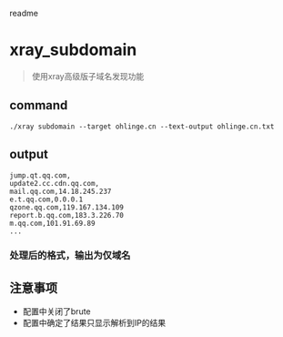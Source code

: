 readme
# xray_subdomain
> 使用xray高级版子域名发现功能

## command
```
./xray subdomain --target ohlinge.cn --text-output ohlinge.cn.txt
```
## output
```
jump.qt.qq.com,
update2.cc.cdn.qq.com,
mail.qq.com,14.18.245.237
e.t.qq.com,0.0.0.1
qzone.qq.com,119.167.134.109
report.b.qq.com,183.3.226.70
m.qq.com,101.91.69.89
...
```
### 处理后的格式，输出为仅域名

## 注意事项
- 配置中关闭了brute
- 配置中确定了结果只显示解析到IP的结果
```

```